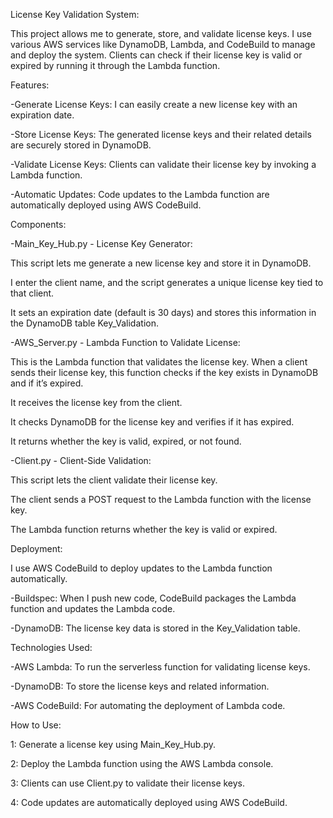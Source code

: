 License Key Validation System:



This project allows me to generate, store, and validate license keys. I use various AWS services like DynamoDB, Lambda, and CodeBuild to manage and deploy the system. Clients can check if their license key is valid or expired by running it through the Lambda function.



Features:

-Generate License Keys: I can easily create a new license key with an expiration date.

-Store License Keys: The generated license keys and their related details are securely stored in DynamoDB.

-Validate License Keys: Clients can validate their license key by invoking a Lambda function.

-Automatic Updates: Code updates to the Lambda function are automatically deployed using AWS CodeBuild.



Components:

-Main_Key_Hub.py - License Key Generator:

This script lets me generate a new license key and store it in DynamoDB.

I enter the client name, and the script generates a unique license key tied to that client.

It sets an expiration date (default is 30 days) and stores this information in the DynamoDB table Key_Validation.



-AWS_Server.py - Lambda Function to Validate License:

This is the Lambda function that validates the license key. When a client sends their license key, this function checks if the key exists in DynamoDB and if it’s expired.

It receives the license key from the client.

It checks DynamoDB for the license key and verifies if it has expired.

It returns whether the key is valid, expired, or not found.



-Client.py - Client-Side Validation:

This script lets the client validate their license key.

The client sends a POST request to the Lambda function with the license key.

The Lambda function returns whether the key is valid or expired.



Deployment:

I use AWS CodeBuild to deploy updates to the Lambda function automatically.

-Buildspec: When I push new code, CodeBuild packages the Lambda function and updates the Lambda code.

-DynamoDB: The license key data is stored in the Key_Validation table.



Technologies Used:

-AWS Lambda: To run the serverless function for validating license keys.

-DynamoDB: To store the license keys and related information.

-AWS CodeBuild: For automating the deployment of Lambda code.



How to Use:

1: Generate a license key using Main_Key_Hub.py.

2: Deploy the Lambda function using the AWS Lambda console.

3: Clients can use Client.py to validate their license keys.

4: Code updates are automatically deployed using AWS CodeBuild.
